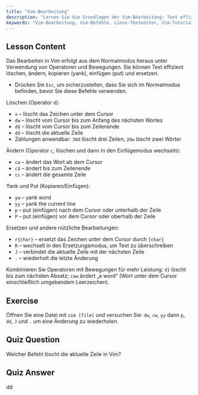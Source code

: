 ```yaml
---
title: "Vim-Bearbeitung"
description: "Lernen Sie die Grundlagen der Vim-Bearbeitung: Text effizient löschen, ändern, kopieren und einfügen. Meistern Sie wesentliche Vim-Befehle für Anfänger und verbessern Sie Ihre Fähigkeiten zur Textbearbeitung unter Linux."
keywords: "Vim-Bearbeitung, Vim-Befehle, Linux-Texteditor, Vim-Tutorial, Vim-Anleitung, Vim für Anfänger, dd-Befehl, Vim löschen"
---
```


## Lesson Content

Das Bearbeiten in Vim erfolgt aus dem Normalmodus heraus unter Verwendung von Operatoren und Bewegungen. Sie können Text effizient löschen, ändern, kopieren (yank), einfügen (put) und ersetzen.

- Drücken Sie `Esc`, um sicherzustellen, dass Sie sich im Normalmodus befinden, bevor Sie diese Befehle verwenden.

Löschen (Operator `d`):

- `x` – löscht das Zeichen unter dem Cursor
- `dw` – löscht vom Cursor bis zum Anfang des nächsten Wortes
- `d$` – löscht vom Cursor bis zum Zeilenende
- `dd` – löscht die aktuelle Zeile
- Zählungen anwendbar: `3dd` löscht drei Zeilen; `2dw` löscht zwei Wörter

Ändern (Operator `c`, löschen und dann in den Einfügemodus wechseln):

- `cw` – ändert das Wort ab dem Cursor
- `c$` – ändert bis zum Zeilenende
- `cc` – ändert die gesamte Zeile

Yank und Put (Kopieren/Einfügen):

- `yw` – yank word
- `yy` – yank the current line
- `p` – put (einfügen) nach dem Cursor oder unterhalb der Zeile
- `P` – put (einfügen) vor dem Cursor oder oberhalb der Zeile

Ersetzen und andere nützliche Bearbeitungen:

- `r{char}` – ersetzt das Zeichen unter dem Cursor durch `{char}`
- `R` – wechselt in den Ersetzungsmodus, um Text zu überschreiben
- `J` – verbindet die aktuelle Zeile mit der nächsten Zeile
- `.` – wiederholt die letzte Änderung

Kombinieren Sie Operatoren mit Bewegungen für mehr Leistung: `d}` löscht bis zum nächsten Absatz; `caw` ändert „a word“ (Wort unter dem Cursor einschließlich umgebendem Leerzeichen).

## Exercise

Öffnen Sie eine Datei mit `vim [file]` und versuchen Sie: `dw`, `cw`, `yy` dann `p`, `dd`, `J` und `.` um eine Änderung zu wiederholen.

## Quiz Question

Welcher Befehl löscht die aktuelle Zeile in Vim?

## Quiz Answer

dd
